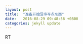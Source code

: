 ```yaml
---
layout: post
title:  "准备开始没事写点东西"
date:   2016-08-29 09:48:56 +0800
categories: jekyll update
---
```

RT
